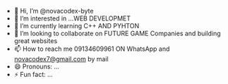- 👋 Hi, I’m @novacodex-byte
- 👀 I’m interested in ...WEB DEVELOPMET
- 🌱 I’m currently learning C++ AND PYHTON
- 💞️ I’m looking to collaborate on FUTURE GAME Companies and building great websites
- 📫 How to reach me 09134609961 ON WhatsApp and novacodex7@gmail.com by mail
- 😄 Pronouns: ...
- ⚡ Fun fact: ...

<!---
novacodex-byte/novacodex-byte is a ✨ special ✨ repository because its `README.md` (this file) appears on your GitHub profile.
You can click the Preview link to take a look at your changes.
--->
